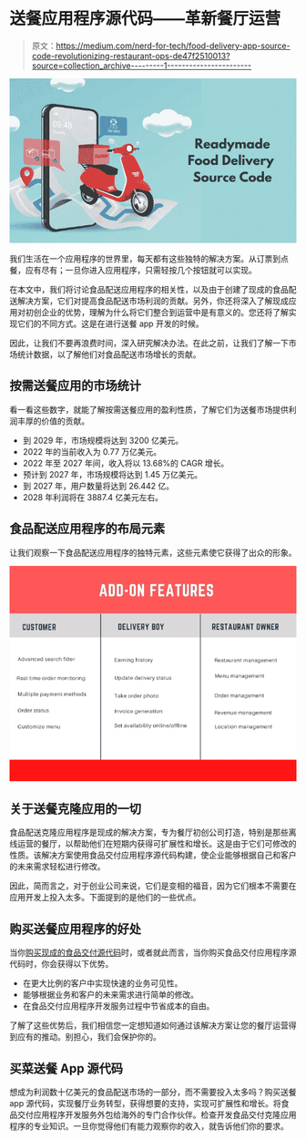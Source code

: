 # 送餐应用程序源代码——革新餐厅运营

> 原文：<https://medium.com/nerd-for-tech/food-delivery-app-source-code-revolutionizing-restaurant-ops-de47f2510013?source=collection_archive---------1----------------------->

![](img/3e986d21d14015723211bb8ee6a36de6.png)

我们生活在一个应用程序的世界里，每天都有这些独特的解决方案。从订票到点餐，应有尽有；一旦你进入应用程序，只需轻按几个按钮就可以实现。

在本文中，我们将讨论食品配送应用程序的相关性，以及由于创建了现成的食品配送解决方案，它们对提高食品配送市场利润的贡献。另外，你还将深入了解现成应用对初创企业的优势，理解为什么将它们整合到运营中是有意义的。您还将了解实现它们的不同方式。这是在进行送餐 app 开发的时候。

因此，让我们不要再浪费时间，深入研究解决办法。在此之前，让我们了解一下市场统计数据，以了解他们对食品配送市场增长的贡献。

## 按需送餐应用的市场统计

看一看这些数字，就能了解按需送餐应用的盈利性质，了解它们为送餐市场提供利润丰厚的价值的贡献。

*   到 2029 年，市场规模将达到 3200 亿美元。
*   2022 年的当前收入为 0.77 万亿美元。
*   2022 年至 2027 年间，收入将以 13.68%的 CAGR 增长。
*   预计到 2027 年，市场规模将达到 1.45 万亿美元。
*   到 2027 年，用户数量将达到 26.442 亿。
*   2028 年利润将在 3887.4 亿美元左右。

## 食品配送应用程序的布局元素

让我们观察一下食品配送应用程序的独特元素，这些元素使它获得了出众的形象。

![](img/2afa85047acbeb83267504aed12c40a4.png)

## 关于送餐克隆应用的一切

食品配送克隆应用程序是现成的解决方案，专为餐厅初创公司打造，特别是那些离线运营的餐厅，以帮助他们在短期内获得可扩展性和增长。这是由于它们可修改的性质。该解决方案使用食品交付应用程序源代码构建，使企业能够根据自己和客户的未来需求轻松进行修改。

因此，简而言之，对于创业公司来说，它们是变相的福音，因为它们根本不需要在应用开发上投入太多。下面提到的是他们的一些优点。

## 购买送餐应用程序的好处

当你[购买现成的食品交付源代码](https://www.fooddeliveryclone.com/)时，或者就此而言，当你购买食品交付应用程序源代码时，你会获得以下优势。

*   在更大比例的客户中实现快速的业务可见性。
*   能够根据业务和客户的未来需求进行简单的修改。
*   在食品交付应用程序开发服务过程中节省成本的自由。

了解了这些优势后，我们相信您一定想知道如何通过该解决方案让您的餐厅运营得到应有的推动。别担心，我们会保护你的。

## 买菜送餐 App 源代码

想成为利润数十亿美元的食品配送市场的一部分，而不需要投入太多吗？购买送餐 app 源代码，实现餐厅业务转型，获得想要的支持，实现可扩展性和增长。将食品交付应用程序开发服务外包给海外的专门合作伙伴。检查开发食品交付克隆应用程序的专业知识。一旦你觉得他们有能力观察你的收入，就告诉他们你的要求。